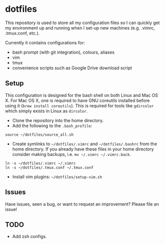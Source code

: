 # dotfiles

This repository is used to store all my configuration files so I can quickly get my environment up and running when I set-up new machines (e.g. .vimrc, .tmux.conf, etc.).

Currently it contains configurations for:

* bash prompt (with git integration), colours, aliases
* vim
* tmux
* convenience scripts such as Google Drive download script

## Setup

This configuration is designed for the bash shell on both Linux and Mac OS X. For Mac OS X, one is required to have GNU coreutils installed before using it (`brew install coreutils`). This is required for tools like `gdircolor` which simply exists in Linux as `dircolor`.

* Clone the repository into the home directory.
* Add the following to the `.bash_profile`:
```
source ~/dotfiles/source_all.sh
```
* Create symlinks to `~/dotfiles/.vimrc` and `~/dotfiles/.bashrc` from the home directory. If you already have these files in your home directory consider making backups, i.e. `mv ~/.vimrc ~/.vimrc.back`.
```
ln -s ~/dotfiles/.vimrc ~/.vimrc
ln -s ~/dotfiles/.tmux.conf ~/.tmux.conf
```
* Install vim plugins: `~/dotfiles/setup-vim.sh`

## Issues

Have issues, seen a bug, or want to request an improvement? Please file an issue!

## TODO

* Add zsh configs.
